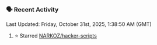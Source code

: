 ### 🗣 Recent Activity

<!--RECENT_ACTIVITY:last_update-->
Last Updated: Friday, October 31st, 2025, 1:38:50 AM (GMT)
<!--RECENT_ACTIVITY:last_update_end-->
<!--RECENT_ACTIVITY:start-->
1. ⭐ Starred [NARKOZ/hacker-scripts](https://github.com/NARKOZ/hacker-scripts)<br>
<!--RECENT_ACTIVITY:end-->
